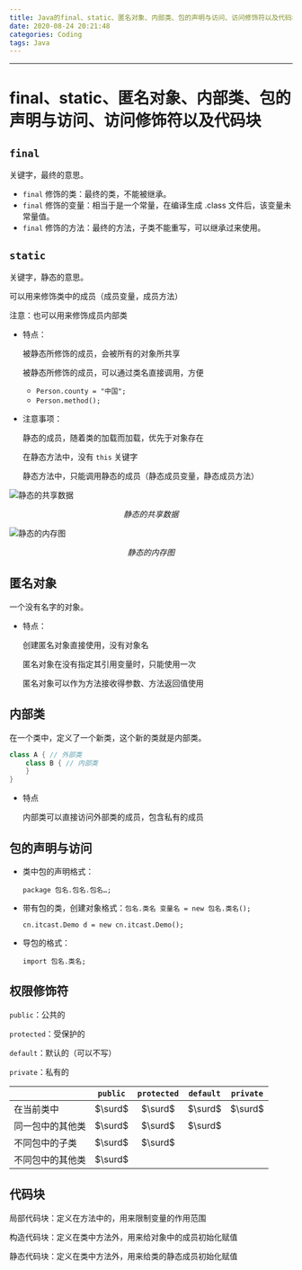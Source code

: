 ```yaml
---
title: Java的final、static、匿名对象、内部类、包的声明与访问、访问修饰符以及代码块
date: 2020-08-24 20:21:48
categories: Coding
tags: Java
---
```


----

<!--more-->

# final、static、匿名对象、内部类、包的声明与访问、访问修饰符以及代码块

## `final`

关键字，最终的意思。

* `final` 修饰的类：最终的类，不能被继承。
* `final` 修饰的变量：相当于是一个常量，在编译生成 .class 文件后，该变量未常量值。
* `final` 修饰的方法：最终的方法，子类不能重写，可以继承过来使用。



## `static` 

关键字，静态的意思。

可以用来修饰类中的成员（成员变量，成员方法）

注意：也可以用来修饰成员内部类

* 特点：

  被静态所修饰的成员，会被所有的对象所共享

  被静态所修饰的成员，可以通过类名直接调用，方便

  * `Person.county = "中国";`
  * `Person.method();`

* 注意事项：

  静态的成员，随着类的加载而加载，优先于对象存在

  在静态方法中，没有 `this` 关键字

  静态方法中，只能调用静态的成员（静态成员变量，静态成员方法）

![静态的共享数据](http://images.yingwai.top/picgo/JavaSE13f2.JPG)

<center>
    <i>静态的共享数据</i>
</center>



![静态的内存图](http://images.yingwai.top/picgo/JavaSE13f1.JPG)

<center>
    <i>静态的内存图</i>
</center>



## 匿名对象

一个没有名字的对象。

* 特点：

  创建匿名对象直接使用，没有对象名

  匿名对象在没有指定其引用变量时，只能使用一次

  匿名对象可以作为方法接收得参数、方法返回值使用



## 内部类

在一个类中，定义了一个新类，这个新的类就是内部类。

```java
class A { // 外部类
    class B { // 内部类
    }
}
```

* 特点

  内部类可以直接访问外部类的成员，包含私有的成员



## 包的声明与访问

* 类中包的声明格式：

  `package 包名.包名.包名…;`

* 带有包的类，创建对象格式：`包名.类名 变量名 = new 包名.类名();`

  `cn.itcast.Demo d = new cn.itcast.Demo();`

* 导包的格式：

  `import 包名.类名;`



## 权限修饰符

`public`：公共的

`protected`：受保护的

`default`：默认的（可以不写）

`private`：私有的

|                  | `public` | `protected` | `default` | `private` |
| ---------------- | :------: | :---------: | :-------: | :-------: |
| 在当前类中       | $\surd$  |   $\surd$   |  $\surd$  |  $\surd$  |
| 同一包中的其他类 | $\surd$  |   $\surd$   |  $\surd$  |           |
| 不同包中的子类   | $\surd$  |   $\surd$   |           |           |
| 不同包中的其他类 | $\surd$  |             |           |           |



## 代码块

局部代码块：定义在方法中的，用来限制变量的作用范围

构造代码块：定义在类中方法外，用来给对象中的成员初始化赋值

静态代码块：定义在类中方法外，用来给类的静态成员初始化赋值



